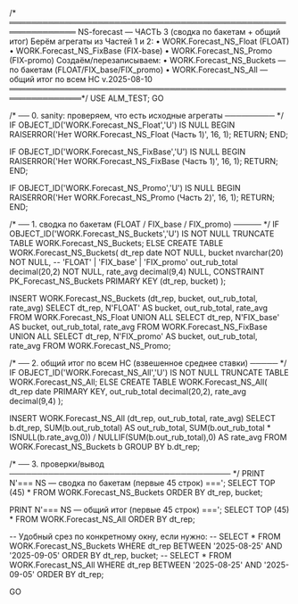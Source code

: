 /* ══════════════════════════════════════════════════════════════
   NS-forecast — ЧАСТЬ 3 (сводка по бакетам + общий итог)
   Берём агрегаты из Частей 1 и 2:
     • WORK.Forecast_NS_Float    (FLOAT)
     • WORK.Forecast_NS_FixBase  (FIX-base)
     • WORK.Forecast_NS_Promo    (FIX-promo)
   Создаём/перезаписываем:
     • WORK.Forecast_NS_Buckets  — по бакетам (FLOAT/FIX_base/FIX_promo)
     • WORK.Forecast_NS_All      — общий итог по всем НС
   v.2025-08-10
═══════════════════════════════════════════════════════════════*/
USE ALM_TEST;
GO

/* ── 0. sanity: проверяем, что есть исходные агрегаты ───────── */
IF OBJECT_ID('WORK.Forecast_NS_Float','U')    IS NULL
BEGIN RAISERROR('Нет WORK.Forecast_NS_Float (Часть 1)', 16, 1); RETURN; END;

IF OBJECT_ID('WORK.Forecast_NS_FixBase','U')  IS NULL
BEGIN RAISERROR('Нет WORK.Forecast_NS_FixBase (Часть 1)', 16, 1); RETURN; END;

IF OBJECT_ID('WORK.Forecast_NS_Promo','U')    IS NULL
BEGIN RAISERROR('Нет WORK.Forecast_NS_Promo (Часть 2)', 16, 1); RETURN; END;

/* ── 1. сводка по бакетам (FLOAT / FIX_base / FIX_promo) ───── */
IF OBJECT_ID('WORK.Forecast_NS_Buckets','U') IS NOT NULL
    TRUNCATE TABLE WORK.Forecast_NS_Buckets;
ELSE
    CREATE TABLE WORK.Forecast_NS_Buckets(
        dt_rep        date         NOT NULL,
        bucket        nvarchar(20) NOT NULL,  -- 'FLOAT' | 'FIX_base' | 'FIX_promo'
        out_rub_total decimal(20,2) NOT NULL,
        rate_avg      decimal(9,4)  NULL,
        CONSTRAINT PK_Forecast_NS_Buckets PRIMARY KEY (dt_rep, bucket)
    );

INSERT WORK.Forecast_NS_Buckets (dt_rep, bucket, out_rub_total, rate_avg)
SELECT dt_rep, N'FLOAT'    AS bucket, out_rub_total, rate_avg FROM WORK.Forecast_NS_Float
UNION ALL
SELECT dt_rep, N'FIX_base' AS bucket, out_rub_total, rate_avg FROM WORK.Forecast_NS_FixBase
UNION ALL
SELECT dt_rep, N'FIX_promo' AS bucket, out_rub_total, rate_avg FROM WORK.Forecast_NS_Promo;

/* ── 2. общий итог по всем НС (взвешенное среднее ставки) ───── */
IF OBJECT_ID('WORK.Forecast_NS_All','U') IS NOT NULL
    TRUNCATE TABLE WORK.Forecast_NS_All;
ELSE
    CREATE TABLE WORK.Forecast_NS_All(
        dt_rep        date         PRIMARY KEY,
        out_rub_total decimal(20,2),
        rate_avg      decimal(9,4)
    );

INSERT WORK.Forecast_NS_All (dt_rep, out_rub_total, rate_avg)
SELECT
    b.dt_rep,
    SUM(b.out_rub_total)                                              AS out_rub_total,
    SUM(b.out_rub_total * ISNULL(b.rate_avg,0)) / NULLIF(SUM(b.out_rub_total),0) AS rate_avg
FROM WORK.Forecast_NS_Buckets b
GROUP BY b.dt_rep;

/* ── 3. проверки/вывод ──────────────────────────────────────── */
PRINT N'=== NS — сводка по бакетам (первые 45 строк) ===';
SELECT TOP (45) * FROM WORK.Forecast_NS_Buckets ORDER BY dt_rep, bucket;

PRINT N'=== NS — общий итог (первые 45 строк) ===';
SELECT TOP (45) * FROM WORK.Forecast_NS_All ORDER BY dt_rep;

-- Удобный срез по конкретному окну, если нужно:
-- SELECT * FROM WORK.Forecast_NS_Buckets WHERE dt_rep BETWEEN '2025-08-25' AND '2025-09-05' ORDER BY dt_rep, bucket;
-- SELECT * FROM WORK.Forecast_NS_All     WHERE dt_rep BETWEEN '2025-08-25' AND '2025-09-05' ORDER BY dt_rep;

GO
